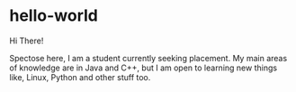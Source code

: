 # hello-world

Hi There!

Spectose here, I am a student currently seeking placement. My main areas of knowledge are in Java and C++, but I am open to learning new things like, Linux, Python and other stuff too.

